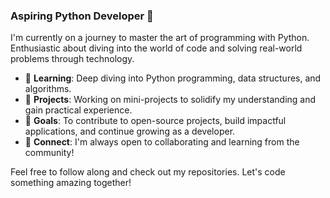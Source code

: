 ### Aspiring Python Developer 🐍

I'm currently on a journey to master the art of programming with Python. Enthusiastic about diving into the world of code and solving real-world problems through technology.

- 🌱 **Learning**: Deep diving into Python programming, data structures, and algorithms.
- 🔭 **Projects**: Working on mini-projects to solidify my understanding and gain practical experience.
- 🌟 **Goals**: To contribute to open-source projects, build impactful applications, and continue growing as a developer.
- 🤝 **Connect**: I'm always open to collaborating and learning from the community!

Feel free to follow along and check out my repositories. Let's code something amazing together!
